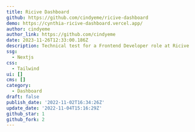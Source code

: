 ```yaml
---
title: Ricive Dashboard
github: https://github.com/cindyeme/ricive-dashboard
demo: https://cynthia-ricive-dashboard.vercel.app/
author: cindyeme
author_link: https://github.com/cindyeme
date: 2023-11-26T12:33:00.186Z
description: Technical test for a Frontend Developer role at Ricive
ssg:
  - Nextjs
css:
  - Tailwind
ui: []
cms: []
category:
  - Dashboard
draft: false
publish_date: '2022-11-02T16:34:26Z'
update_date: '2022-11-04T15:16:29Z'
github_star: 1
github_fork: 2
---
```

